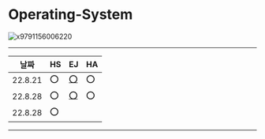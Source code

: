 # Operating-System

![x9791156006220](https://user-images.githubusercontent.com/40584381/184399238-213ce8a7-66cd-45f1-878c-883bc7765103.jpg)

---

| 날짜    | HS  | EJ                                                                                           | HA |
| ------- | --- | -------------------------------------------------------------------------------------------- | --- |
| 22.8.21 |⭕️|[⭕️](https://github.com/read-ing/Operating-System/blob/main/ej/01.%20%EC%84%9C%EB%A1%A0.md)|⭕️|
| 22.8.28 |⭕️|[⭕️](https://github.com/read-ing/Operating-System/blob/main/ej/02.%20%EC%9A%B4%EC%98%81%EC%B2%B4%EC%A0%9C%EA%B5%AC%EC%A1%B0.md)|⭕️|
| 22.8.28 |⭕️|||

---
